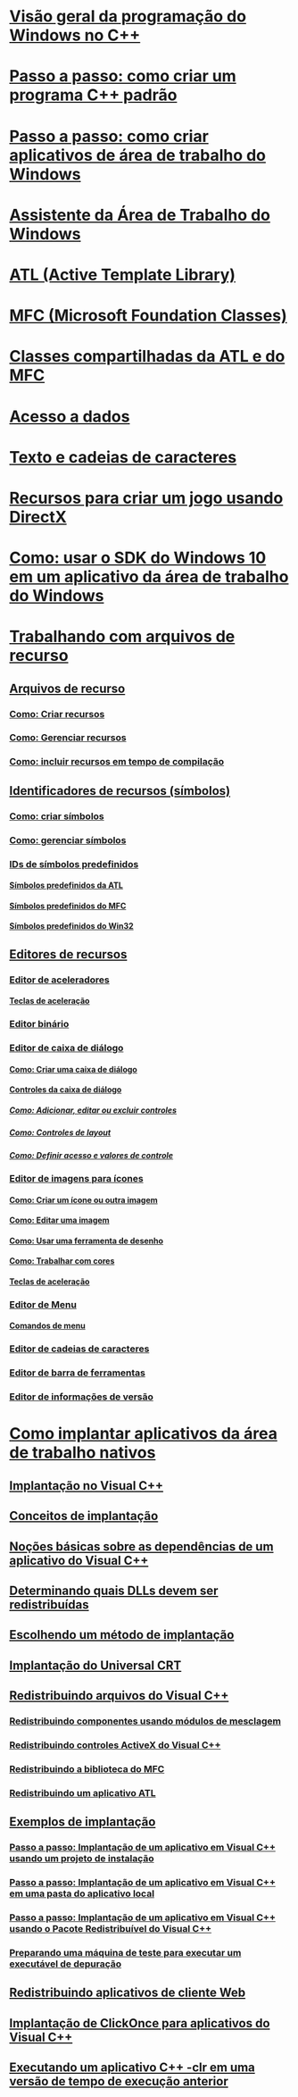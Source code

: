 # [Visão geral da programação do Windows no C++](overview-of-windows-programming-in-cpp.md)
# [Passo a passo: como criar um programa C++ padrão](walkthrough-creating-a-standard-cpp-program-cpp.md)
# [Passo a passo: como criar aplicativos de área de trabalho do Windows](walkthrough-creating-windows-desktop-applications-cpp.md)
# [Assistente da Área de Trabalho do Windows](win32-application-wizard.md)
# [ATL (Active Template Library)](../atl/TOC.md)
# [MFC (Microsoft Foundation Classes)](../mfc/TOC.md)
# [Classes compartilhadas da ATL e do MFC](../atl-mfc-shared/TOC.md)
# [Acesso a dados](../data/data-access-in-cpp.md)
# [Texto e cadeias de caracteres](../text/text-and-strings-in-visual-cpp.md)
# [Recursos para criar um jogo usando DirectX](resources-for-creating-a-game-using-directx.md)
# [Como: usar o SDK do Windows 10 em um aplicativo da área de trabalho do Windows](how-to-use-the-windows-10-sdk-in-a-windows-desktop-application.md)
# [Trabalhando com arquivos de recurso](working-with-resource-files.md)
## [Arquivos de recurso](resource-files-visual-studio.md)
### [Como: Criar recursos](how-to-create-a-resource-script-file.md)
### [Como: Gerenciar recursos](how-to-copy-resources.md)
### [Como: incluir recursos em tempo de compilação](how-to-include-resources-at-compile-time.md)
## [Identificadores de recursos (símbolos)](symbols-resource-identifiers.md)
### [Como: criar símbolos](creating-new-symbols.md)
### [Como: gerenciar símbolos](changing-a-symbol-or-symbol-name-id.md)
### [IDs de símbolos predefinidos](predefined-symbol-ids.md)
#### [Símbolos predefinidos da ATL](atl-predefined-symbols.md)
#### [Símbolos predefinidos do MFC](mfc-predefined-symbols.md)
#### [Símbolos predefinidos do Win32](win32-predefined-symbols.md)
## [Editores de recursos](resource-editors.md)
### [Editor de aceleradores](accelerator-editor.md)
#### [Teclas de aceleração](predefined-accelerator-keys.md)
### [Editor binário](binary-editor.md)
### [Editor de caixa de diálogo](dialog-editor.md)
#### [Como: Criar uma caixa de diálogo](creating-a-new-dialog-box.md)
#### [Controles da caixa de diálogo](controls-in-dialog-boxes.md)
##### [Como: Adicionar, editar ou excluir controles](adding-editing-or-deleting-controls.md)
##### [Como: Controles de layout](arrangement-of-controls-on-dialog-boxes.md)
##### [Como: Definir acesso e valores de controle](defining-mnemonics-access-keys.md)
### [Editor de imagens para ícones](image-editor-for-icons.md)
#### [Como: Criar um ícone ou outra imagem](creating-an-icon-or-other-image-image-editor-for-icons.md)
#### [Como: Editar uma imagem](selecting-an-area-of-an-image-image-editor-for-icons.md)
#### [Como: Usar uma ferramenta de desenho](using-a-drawing-tool-image-editor-for-icons.md)
#### [Como: Trabalhar com cores](working-with-color-image-editor-for-icons.md)
#### [Teclas de aceleração](accelerator-keys-image-editor-for-icons.md)
### [Editor de Menu](menu-editor.md)
#### [Comandos de menu](menu-command-properties.md)
### [Editor de cadeias de caracteres](string-editor.md)
### [Editor de barra de ferramentas](toolbar-editor.md)
### [Editor de informações de versão](version-information-editor.md)
# [Como implantar aplicativos da área de trabalho nativos](deploying-native-desktop-applications-visual-cpp.md)
## [Implantação no Visual C++](deployment-in-visual-cpp.md)
## [Conceitos de implantação](deployment-concepts.md)
## [Noções básicas sobre as dependências de um aplicativo do Visual C++](understanding-the-dependencies-of-a-visual-cpp-application.md)
## [Determinando quais DLLs devem ser redistribuídas](determining-which-dlls-to-redistribute.md)
## [Escolhendo um método de implantação](choosing-a-deployment-method.md)
## [Implantação do Universal CRT](universal-crt-deployment.md)
## [Redistribuindo arquivos do Visual C++](redistributing-visual-cpp-files.md)
### [Redistribuindo componentes usando módulos de mesclagem](redistributing-components-by-using-merge-modules.md)
### [Redistribuindo controles ActiveX do Visual C++](redistributing-visual-cpp-activex-controls.md)
### [Redistribuindo a biblioteca do MFC](redistributing-the-mfc-library.md)
### [Redistribuindo um aplicativo ATL](redistributing-an-atl-application.md)
## [Exemplos de implantação](deployment-examples.md)
### [Passo a passo: Implantação de um aplicativo em Visual C++ usando um projeto de instalação](walkthrough-deploying-a-visual-cpp-application-by-using-a-setup-project.md)
### [Passo a passo: Implantação de um aplicativo em Visual C++ em uma pasta do aplicativo local](walkthrough-deploying-a-visual-cpp-application-to-an-application-local-folder.md)
### [Passo a passo: Implantação de um aplicativo em Visual C++ usando o Pacote Redistribuível do Visual C++](deploying-visual-cpp-application-by-using-the-vcpp-redistributable-package.md)
### [Preparando uma máquina de teste para executar um executável de depuração](preparing-a-test-machine-to-run-a-debug-executable.md)
## [Redistribuindo aplicativos de cliente Web](redistributing-web-client-applications.md)
## [Implantação de ClickOnce para aplicativos do Visual C++](clickonce-deployment-for-visual-cpp-applications.md)
## [Executando um aplicativo C++ -clr em uma versão de tempo de execução anterior](running-a-cpp-clr-application-on-a-previous-runtime-version.md)
